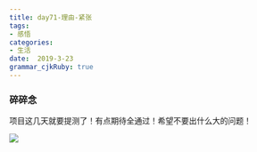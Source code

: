 ```yaml
---
title: day71-理由-紧张
tags: 
- 感悟
categories: 
- 生活
date:  2019-3-23
grammar_cjkRuby: true
---
```

### 碎碎念
项目这几天就要提测了！有点期待全通过！希望不要出什么大的问题！

![](https://ws1.sinaimg.cn/large/b15ca614gy1g1d26in2dej20dw099gm2.jpg)

<!--more-->

